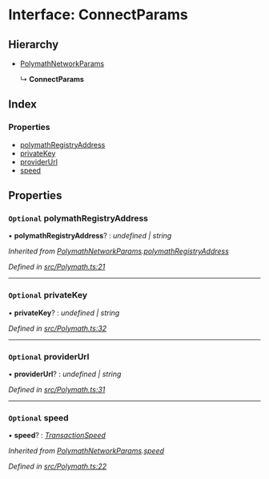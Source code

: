 # Interface: ConnectParams

## Hierarchy

* [PolymathNetworkParams](_polymath_.polymathnetworkparams.md)

  ↳ **ConnectParams**

## Index

### Properties

* [polymathRegistryAddress](_polymath_.connectparams.md#optional-polymathregistryaddress)
* [privateKey](_polymath_.connectparams.md#optional-privatekey)
* [providerUrl](_polymath_.connectparams.md#optional-providerurl)
* [speed](_polymath_.connectparams.md#optional-speed)

## Properties

### `Optional` polymathRegistryAddress

• **polymathRegistryAddress**? : *undefined | string*

*Inherited from [PolymathNetworkParams](_polymath_.polymathnetworkparams.md).[polymathRegistryAddress](_polymath_.polymathnetworkparams.md#optional-polymathregistryaddress)*

*Defined in [src/Polymath.ts:21](https://github.com/PolymathNetwork/polymath-sdk/blob/550676f/src/Polymath.ts#L21)*

___

### `Optional` privateKey

• **privateKey**? : *undefined | string*

*Defined in [src/Polymath.ts:32](https://github.com/PolymathNetwork/polymath-sdk/blob/550676f/src/Polymath.ts#L32)*

___

### `Optional` providerUrl

• **providerUrl**? : *undefined | string*

*Defined in [src/Polymath.ts:31](https://github.com/PolymathNetwork/polymath-sdk/blob/550676f/src/Polymath.ts#L31)*

___

### `Optional` speed

• **speed**? : *[TransactionSpeed](../enums/_types_index_.transactionspeed.md)*

*Inherited from [PolymathNetworkParams](_polymath_.polymathnetworkparams.md).[speed](_polymath_.polymathnetworkparams.md#optional-speed)*

*Defined in [src/Polymath.ts:22](https://github.com/PolymathNetwork/polymath-sdk/blob/550676f/src/Polymath.ts#L22)*
